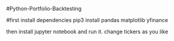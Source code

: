 #Python-Portfolio-Backtesting

#first install dependencies
pip3 install pandas matplotlib yfinance

then install jupyter notebook and run it.
change tickers as you like